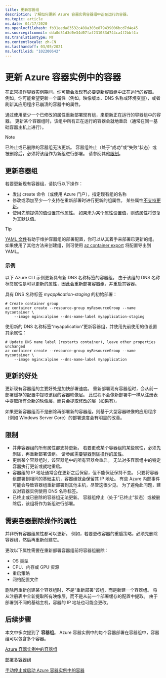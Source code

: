 ```yaml
---
title: 更新容器组
description: 了解如何更新 Azure 容器实例容器组中正在运行的容器。
ms.topic: article
ms.date: 04/17/2020
ms.openlocfilehash: fb31eeda83532c408a303e879439006bcd7d4e45
ms.sourcegitcommit: dda0d51d3d0e34d07faf231033d744ca4f2bbf4a
ms.translationtype: MT
ms.contentlocale: zh-CN
ms.lasthandoff: 03/05/2021
ms.locfileid: "102200642"
---
```

# <a name="update-containers-in-azure-container-instances"></a>更新 Azure 容器实例中的容器

在正常操作容器实例期间，你可能会发现有必要更新[容器组](./container-instances-container-groups.md)中正在运行的容器。 例如，你可能希望更新一个属性（例如，映像版本、DNS 名称或环境变量），或者刷新其应用程序已崩溃的容器中的属性。

通过使用至少一个已修改的属性重新部署现有组，来更新正在运行的容器组中的容器。 更新某个容器组时，该组中所有正在运行的容器会就地重启（通常在同一基础容器主机上进行）。

> [!NOTE]
> 已终止或已删除的容器组无法更新。 容器组终止（处于“成功”或“失败”状态）或被删除后，必须将该组作为新组进行部署。 请参阅其他[限制](#limitations)。

## <a name="update-a-container-group"></a>更新容器组

若要更新现有容器组，请执行以下操作：

* 发出 create 命令（或使用 Azure 门户），指定现有组的名称 
* 修改或添加至少一个支持在重新部署时进行更新的组属性。 某些属性[不支持更新](#properties-that-require-container-delete)。
* 使用先前提供的值设置其他属性。 如果未为某个属性设置值，则该属性将恢复为其默认值。

> [!TIP]
> [YAML 文件](./container-instances-container-groups.md#deployment)有助于维护容器组的部署配置，你可以从其着手来部署已更新的组。 如果使用了其他方法来创建组，则可使用 [az container export][az-container-export] 将配置导出到 YAML。 

### <a name="example"></a>示例

以下 Azure CLI 示例更新具有新 DNS 名称标签的容器组。 由于该组的 DNS 名称标签属性是可以更新的属性，因此会重新部署容器组，并重启其容器。

具有 DNS 名称标签 *myapplication-staging* 的初始部署：

```azurecli-interactive
# Create container group
az container create --resource-group myResourceGroup --name mycontainer \
    --image nginx:alpine --dns-name-label myapplication-staging
```

使用新的 DNS 名称标签“myapplication”更新容器组，并使用先前使用的值设置其余属性：

```azurecli-interactive
# Update DNS name label (restarts container), leave other properties unchanged
az container create --resource-group myResourceGroup --name mycontainer \
    --image nginx:alpine --dns-name-label myapplication
```

## <a name="update-benefits"></a>更新的好处

更新现有容器组的主要好处是加快部署速度。 重新部署现有容器组时，会从前一部署缓存的配置中提取该组的容器映像层。 此过程不会像新部署中一样从注册表中提取所有全新的映像层，而只会提取修改的层（如果有）。

如果更新容器组而不是删除再部署新的容器组，则基于大型容器映像的应用程序（例如 Windows Server Core）的部署速度会有明显的改善。

## <a name="limitations"></a>限制

* 并非容器组的所有属性都支持更新。 若要更改某个容器组的某些属性，必须先删除，再重新部署该组。 请参阅[需要容器删除操作的属性](#properties-that-require-container-delete)。
* 更新某个容器组时，该容器组中的所有容器会重启。 无法对多容器组中的特定容器执行更新或就地重启。
* 容器组的 IP 地址通常会在更新之后保留，但不能保证保持不变。 只要将容器组部署到相同的基础主机，容器组就会保留其 IP 地址。 有些 Azure 内部事件可能会导致容器组重新部署到其他主机，尽管这很少见。 为了避免此问题，建议对容器实例使用 DNS 名称标签。
* 已终止或已删除的容器组无法更新。 容器组停止（处于“已终止”状态）或被删除后，该组将作为新组进行部署。

## <a name="properties-that-require-container-delete"></a>需要容器删除操作的属性

并非所有容器组属性都可以更新。 例如，若要更改容器的重启策略，必须先删除容器组，然后再重新创建它。

更改以下属性需要在重新部署容器组前将容器组删除：

* OS 类型
* CPU、内存或 GPU 资源
* 重启策略
* 网络配置文件

删除再重新创建某个容器组时，不是“重新部署”该组，而是新建一个容器组。 将从注册表中全新提取所有映像层，而不是从前一个部署缓存的配置中提取。 由于部署到不同的基础主机，容器的 IP 地址也可能会更改。

## <a name="next-steps"></a>后续步骤

本文中多次提到了 **容器组**。 Azure 容器实例中的每个容器部署在容器组中，容器组可以包含多个容器。

[Azure 容器实例中的容器组](./container-instances-container-groups.md)

[部署多容器组](container-instances-multi-container-group.md)

[手动停止或启动 Azure 容器实例中的容器](container-instances-stop-start.md)

<!-- LINKS - External -->

<!-- LINKS - Internal -->
[az-container-create]: /cli/azure/container#az-container-create
[azure-cli-install]: /cli/azure/install-azure-cli
[az-container-export]: /cli/azure/container#az-container-export

